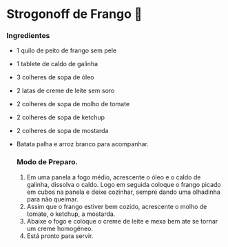 # Strogonoff de Frango :chicken:

###  Ingredientes 

- 1 quilo de peito de frango sem pele

- 1 tablete de caldo de galinha

- 3 colheres de sopa de óleo

- 2 latas de creme de leite sem soro

- 2 colheres de sopa de molho de tomate

- 2 colheres de sopa de ketchup

- 2 colheres de sopa de mostarda

- Batata palha e arroz branco para acompanhar.

  

  

  ### Modo de Preparo.

  1. Em uma panela a fogo médio, acrescente o óleo e o caldo de galinha, dissolva o caldo. Logo em seguida coloque o frango picado em cubos na panela e deixe cozinhar, sempre dando uma olhadinha para não queimar.
  2. Assim que o frango estiver bem cozido, acrescente o molho de tomate, o ketchup, a mostarda.
  3. Abaixe o fogo e coloque o creme de leite e mexa bem ate se tornar um creme homogêneo.
  4. Está pronto para servir.

   

  





